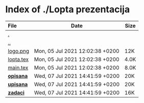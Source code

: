 # Index of ./Lopta prezentacija

File | Date | Size
:--- | --- | ---
[.](.) | |
[..](..) | |
[logo.png](logo.png) | Mon, 05 Jul 2021 12:02:38 +0200 | 12K
[lopta.tex](lopta.tex) | Mon, 05 Jul 2021 12:02:38 +0200 | 4.0K
[main.tex](main.tex) | Mon, 05 Jul 2021 12:02:38 +0200 | 8.0K
[**opisana**](opisana) | Wed, 07 Jul 2021 14:41:59 +0200 | 20K
[**upisana**](upisana) | Wed, 07 Jul 2021 14:41:59 +0200 | 20K
[**zadaci**](zadaci) | Wed, 07 Jul 2021 14:41:59 +0200 | 16K
